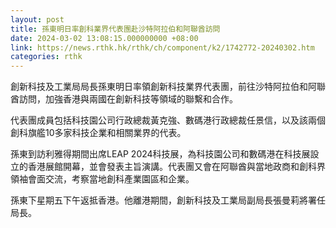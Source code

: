```yaml
---
layout: post
title: 孫東明日率創科業界代表團赴沙特阿拉伯和阿聯酋訪問
date: 2024-03-02 13:08:15.000000000 +08:00
link: https://news.rthk.hk/rthk/ch/component/k2/1742772-20240302.htm
categories: rthk
---
```


創新科技及工業局局長孫東明日率領創新科技業界代表團，前往沙特阿拉伯和阿聯酋訪問，加強香港與兩國在創新科技等領域的聯繫和合作。

代表團成員包括科技園公司行政總裁黃克強、數碼港行政總裁任景信，以及該兩個創科旗艦10多家科技企業和相關業界的代表。

孫東到訪利雅得期間出席LEAP 2024科技展，為科技園公司和數碼港在科技展設立的香港展館開幕，並會發表主旨演講。代表團又會在阿聯酋與當地政商和創科界領袖會面交流，考察當地創科產業園區和企業。

孫東下星期五下午返抵香港。他離港期間，創新科技及工業局副局長張曼莉將署任局長。
